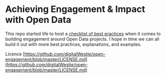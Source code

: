 # Achieving Engagement &amp; Impact with Open Data 

This repo started life to host a [checklist of best practices](https://github.com/digitalWestie/open-engagement/blob/master/OE-BEST-PRACTICE.md) when it comes to building engagement around Open Data projects. I hope in time we can all build it out with more best practices, explanations, and examples.

Licence [https://github.com/digitalWestie/open-engagement/blob/master/LICENSE.md](https://github.com/digitalWestie/open-engagement/blob/master/LICENSE.md)
